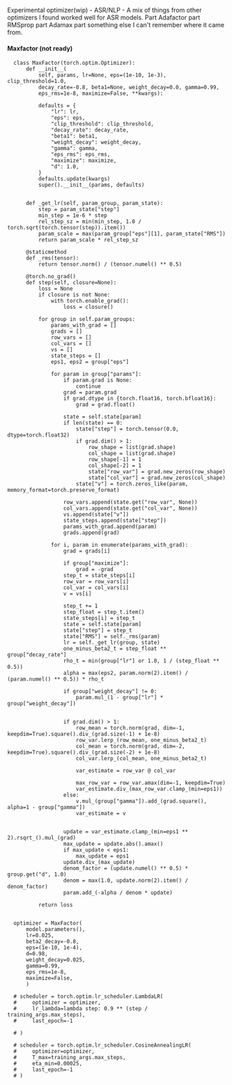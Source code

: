Experimental optimizer(wip) - ASR/NLP - A mix of things from other optimizers I found worked well for ASR models. Part Adafactor part RMSprop part Adamax part something else I can't remember where it came from.

#### Maxfactor (not ready)
                      
      
      class MaxFactor(torch.optim.Optimizer):
          def __init__(
              self, params, lr=None, eps=(1e-10, 1e-3), clip_threshold=1.0,
              decay_rate=-0.8, beta1=None, weight_decay=0.0, gamma=0.99,
              eps_rms=1e-8, maximize=False, **kwargs):
      
              defaults = {
                  "lr": lr,
                  "eps": eps,
                  "clip_threshold": clip_threshold,
                  "decay_rate": decay_rate,
                  "beta1": beta1,
                  "weight_decay": weight_decay,
                  "gamma": gamma,
                  "eps_rms": eps_rms,
                  "maximize": maximize,
                  "d": 1.0,
              }
              defaults.update(kwargs)
              super().__init__(params, defaults)
              
          
          def _get_lr(self, param_group, param_state):
              step = param_state["step"]
              min_step = 1e-6 * step
              rel_step_sz = min(min_step, 1.0 / torch.sqrt(torch.tensor(step)).item())
              param_scale = max(param_group["eps"][1], param_state["RMS"])
              return param_scale * rel_step_sz
      
          @staticmethod
          def _rms(tensor):
              return tensor.norm() / (tensor.numel() ** 0.5)
      
          @torch.no_grad()
          def step(self, closure=None):
              loss = None
              if closure is not None:
                  with torch.enable_grad():
                      loss = closure()
      
              for group in self.param_groups:
                  params_with_grad = []
                  grads = []
                  row_vars = []
                  col_vars = []
                  vs = []
                  state_steps = []
                  eps1, eps2 = group["eps"]
      
                  for param in group["params"]:
                      if param.grad is None:
                          continue
                      grad = param.grad
                      if grad.dtype in {torch.float16, torch.bfloat16}:
                          grad = grad.float()
      
                      state = self.state[param]
                      if len(state) == 0:
                          state["step"] = torch.tensor(0.0, dtype=torch.float32)
                          if grad.dim() > 1:
                              row_shape = list(grad.shape)
                              col_shape = list(grad.shape)
                              row_shape[-1] = 1
                              col_shape[-2] = 1
                              state["row_var"] = grad.new_zeros(row_shape)
                              state["col_var"] = grad.new_zeros(col_shape)
                          state["v"] = torch.zeros_like(param, memory_format=torch.preserve_format)
      
                      row_vars.append(state.get("row_var", None))
                      col_vars.append(state.get("col_var", None))
                      vs.append(state["v"])
                      state_steps.append(state["step"])
                      params_with_grad.append(param)
                      grads.append(grad)
      
                  for i, param in enumerate(params_with_grad):
                      grad = grads[i]
      
                      if group["maximize"]:
                          grad = -grad
                      step_t = state_steps[i]
                      row_var = row_vars[i]
                      col_var = col_vars[i]
                      v = vs[i]
      
                      step_t += 1
                      step_float = step_t.item()
                      state_steps[i] = step_t
                      state = self.state[param]
                      state["step"] = step_t
                      state["RMS"] = self._rms(param)
                      lr = self._get_lr(group, state)
                      one_minus_beta2_t = step_float ** group["decay_rate"]
                      rho_t = min(group["lr"] or 1.0, 1 / (step_float ** 0.5))
                      alpha = max(eps2, param.norm(2).item() / (param.numel() ** 0.5)) * rho_t
      
                      if group["weight_decay"] != 0:
                          param.mul_(1 - group["lr"] * group["weight_decay"])
      
                      
                      if grad.dim() > 1:
                          row_mean = torch.norm(grad, dim=-1, keepdim=True).square().div_(grad.size(-1) + 1e-8)
                          row_var.lerp_(row_mean, one_minus_beta2_t)
                          col_mean = torch.norm(grad, dim=-2, keepdim=True).square().div_(grad.size(-2) + 1e-8)
                          col_var.lerp_(col_mean, one_minus_beta2_t)
                          
                          var_estimate = row_var @ col_var  
                          
                          max_row_var = row_var.amax(dim=-1, keepdim=True)
                          var_estimate.div_(max_row_var.clamp_(min=eps1))
                      else:
                          v.mul_(group["gamma"]).add_(grad.square(), alpha=1 - group["gamma"])
                          var_estimate = v
      
      
                      update = var_estimate.clamp_(min=eps1 ** 2).rsqrt_().mul_(grad)
                      max_update = update.abs().amax()
                      if max_update < eps1:
                          max_update = eps1
                      update.div_(max_update)
                      denom_factor = (update.numel() ** 0.5) * group.get("d", 1.0)
                      denom = max(1.0, update.norm(2).item() / denom_factor)
                      param.add_(-alpha / denom * update)
      
              return loss
      
              
      optimizer = MaxFactor(
          model.parameters(), 
          lr=0.025,  
          beta2_decay=-0.8,
          eps=(1e-10, 1e-4),
          d=0.98,
          weight_decay=0.025,
          gamma=0.99, 
          eps_rms=1e-8,
          maximize=False,
          )
      
      # scheduler = torch.optim.lr_scheduler.LambdaLR(
      #     optimizer = optimizer,
      #     lr_lambda=lambda step: 0.9 ** (step / training_args.max_steps),
      #     last_epoch=-1  
      
      # )
      
      # scheduler = torch.optim.lr_scheduler.CosineAnnealingLR(
      #     optimizer=optimizer,
      #     T_max=training_args.max_steps,
      #     eta_min=0.00025,
      #     last_epoch=-1  
      # )
      

        
